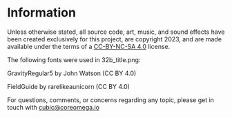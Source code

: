 Information
===========

Unless otherwise stated, all source code, art, music, and sound effects have been created exclusively for this project, are copyright 2023, and are made available under the terms of a [CC-BY-NC-SA 4.0](https://creativecommons.org/licenses/by-nc-sa/4.0/) license.

The following fonts were used in 32b_title.png:

GravityRegular5 by John Watson (CC BY 4.0)

FieldGuide by rarelikeaunicorn (CC BY 4.0)

For questions, comments, or concerns regarding any topic, please get in touch with cubic@coreomega.io
